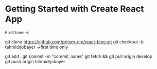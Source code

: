 # Getting Started with Create React App

First time ->

git clone https://github.com/pritom-dip/react-blog.git
git checkout -b tahmid/jobayer ->first time only



git add .
git commit -m "commit_name"
git fetch && git pull origin develop
git push origin tahmid/jobayer 